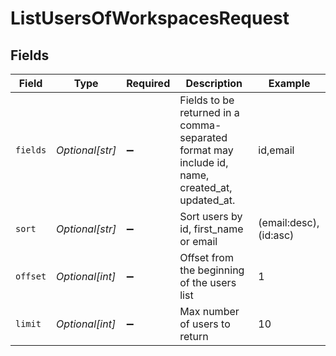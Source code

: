 # ListUsersOfWorkspacesRequest


## Fields

| Field                                                                                           | Type                                                                                            | Required                                                                                        | Description                                                                                     | Example                                                                                         |
| ----------------------------------------------------------------------------------------------- | ----------------------------------------------------------------------------------------------- | ----------------------------------------------------------------------------------------------- | ----------------------------------------------------------------------------------------------- | ----------------------------------------------------------------------------------------------- |
| `fields`                                                                                        | *Optional[str]*                                                                                 | :heavy_minus_sign:                                                                              | Fields to be returned in a comma-separated format may include id, name, created_at, updated_at. | id,email                                                                                        |
| `sort`                                                                                          | *Optional[str]*                                                                                 | :heavy_minus_sign:                                                                              | Sort users by id, first_name or email                                                           | (email:desc), (id:asc)                                                                          |
| `offset`                                                                                        | *Optional[int]*                                                                                 | :heavy_minus_sign:                                                                              | Offset from the beginning of the users list                                                     | 1                                                                                               |
| `limit`                                                                                         | *Optional[int]*                                                                                 | :heavy_minus_sign:                                                                              | Max number of users to return                                                                   | 10                                                                                              |